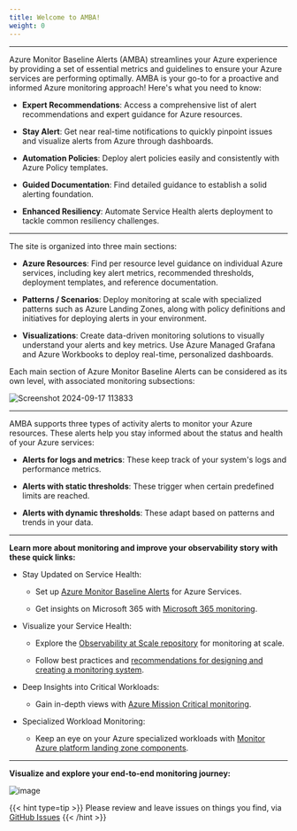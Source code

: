 ```yaml
---
title: Welcome to AMBA!
weight: 0
---
```


---
Azure Monitor Baseline Alerts (AMBA) streamlines your Azure experience by providing a set of essential metrics and guidelines to ensure your Azure services are performing optimally. AMBA is your go-to for a proactive and informed Azure monitoring approach! Here's what you need to know:

- **Expert Recommendations**: Access a comprehensive list of alert recommendations and expert guidance for Azure resources.

- **Stay Alert**: Get near real-time notifications to quickly pinpoint issues and visualize alerts from Azure through dashboards.

- **Automation Policies**: Deploy alert policies easily and consistently with Azure Policy templates.

- **Guided Documentation**: Find detailed guidance to establish a solid alerting foundation.

- **Enhanced Resiliency**: Automate Service Health alerts deployment to tackle common resiliency challenges.

---
The site is organized into three main sections:

- **Azure Resources**: Find per resource level guidance on individual Azure services, including key alert metrics, recommended thresholds, deployment templates, and reference documentation.

- **Patterns / Scenarios**: Deploy monitoring at scale with specialized patterns such as Azure Landing Zones, along with policy definitions and initiatives for deploying alerts in your environment.

- **Visualizations**: Create data-driven monitoring solutions to visually understand your alerts and key metrics. Use Azure Managed Grafana and Azure Workbooks to deploy real-time, personalized dashboards.

Each main section of Azure Monitor Baseline Alerts can be considered as its own level, with associated monitoring subsections:

![Screenshot 2024-09-17 113833](https://github.com/user-attachments/assets/2e8ecdeb-e27d-476e-b53e-75ef6fabc39b)

---
AMBA supports three types of activity alerts to monitor your Azure resources. These alerts help you stay informed about the status and health of your Azure services:

- **Alerts for logs and metrics**: These keep track of your system's logs and performance metrics.

- **Alerts with static thresholds**: These trigger when certain predefined limits are reached.

- **Alerts with dynamic thresholds**: These adapt based on patterns and trends in your data.

---
**Learn more about monitoring and improve your observability story with these quick links:**

- Stay Updated on Service Health:

  - Set up [Azure Monitor Baseline Alerts](https://azure.github.io/azure-monitor-baseline-alerts/welcome/) for Azure Services.

  - Get insights on Microsoft 365 with [Microsoft 365 monitoring](https://learn.microsoft.com/en-us/microsoft-365/enterprise/microsoft-365-monitoring?view=o365-worldwide).

- Visualize your Service Health:

  - Explore the [Observability at Scale repository](https://github.com/microsoft/mcsa-observability) for monitoring at scale.

  - Follow best practices and [recommendations for designing and creating a monitoring system](https://learn.microsoft.com/en-us/azure/well-architected/operational-excellence/observability).

- Deep Insights into Critical Workloads:

  - Gain in-depth views with [Azure Mission Critical monitoring](https://learn.microsoft.com/en-us/azure/well-architected/mission-critical/).

- Specialized Workload Monitoring:

  - Keep an eye on your Azure specialized workloads with [Monitor Azure platform landing zone components](https://learn.microsoft.com/en-gb/azure/cloud-adoption-framework/ready/landing-zone/design-area/management-monitor#azure-landing-zone-monitoring-guidance).

---

**Visualize and explore your end-to-end monitoring journey:**

![image](https://github.com/user-attachments/assets/384fde00-78d7-47d2-a925-d186d036b98d)

{{< hint type=tip >}}
Please review and leave issues on things you find, via [GitHub Issues](https://github.com/Azure/azure-monitor-baseline-alerts/issues)
{{< /hint >}}
